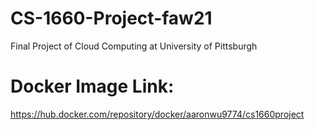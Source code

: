 # CS-1660-Project-faw21
Final Project of Cloud Computing at University of Pittsburgh

# Docker Image Link:

https://hub.docker.com/repository/docker/aaronwu9774/cs1660project
